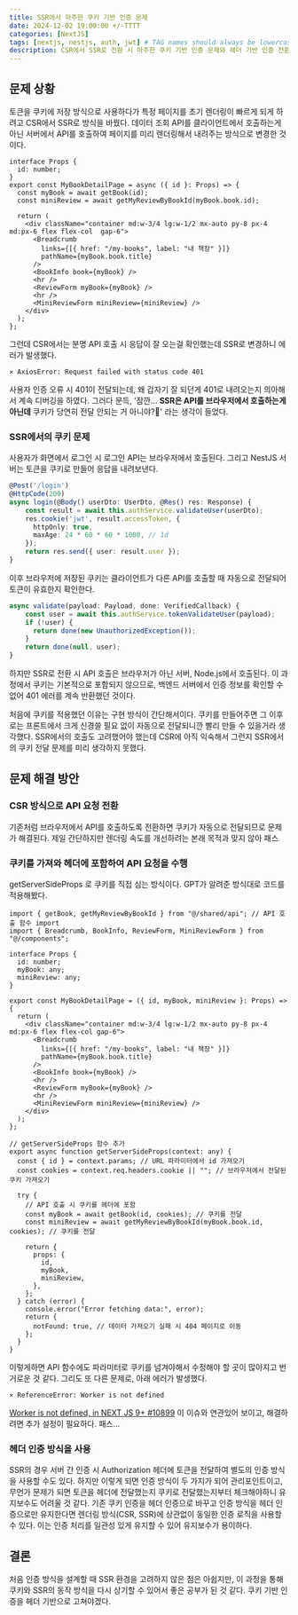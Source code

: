 ```yaml
---
title: SSR에서 마주한 쿠키 기반 인증 문제
date: 2024-12-02 19:00:00 +/-TTTT
categories: [NextJS]
tags: [nextjs, nestjs, auth, jwt] # TAG names should always be lowercase
description: CSR에서 SSR로 전환 시 마주한 쿠키 기반 인증 문제와 헤더 기반 인증 전환
---
```


## 문제 상황

토큰을 쿠키에 저장 방식으로 사용하다가 특정 페이지를 초기 렌더링이 빠르게 되게 하려고 CSR에서 SSR로 방식을 바꿨다.
데이터 조회 API를 클라이언트에서 호출하는게 아닌 서버에서 API를 호출하여 페이지를 미리 렌더링해서 내려주는 방식으로 변경한 것이다.

```tsx
interface Props {
  id: number;
}
export const MyBookDetailPage = async ({ id }: Props) => {
  const myBook = await getBook(id);
  const miniReview = await getMyReviewByBookId(myBook.book.id);

  return (
    <div className="container md:w-3/4 lg:w-1/2 mx-auto py-8 px-4 md:px-6 flex flex-col  gap-6">
      <Breadcrumb
        links={[{ href: "/my-books", label: "내 책장" }]}
        pathName={myBook.book.title}
      />
      <BookInfo book={myBook} />
      <hr />
      <ReviewForm myBook={myBook} />
      <hr />
      <MiniReviewForm miniReview={miniReview} />
    </div>
  );
};
```

그런데 CSR에서는 분명 API 호출 시 응답이 잘 오는걸 확인했는데 SSR로 변경하니 에러가 발생했다.

```
⨯ AxiosError: Request failed with status code 401
```

사용자 인증 오류 시 401이 전달되는데, 왜 갑자기 잘 되던게 401로 내려오는지 의아해서 계속 디버깅을 하였다.
그러다 문득, '잠깐... **SSR은 API를 브라우저에서 호출하는게 아닌데** 쿠키가 당연히 전달 안되는 거 아니야?🤔' 라는 생각이 들었다.

### SSR에서의 쿠키 문제

사용자가 화면에서 로그인 시 로그인 API는 브라우저에서 호출된다. 그리고 NestJS 서버는 토큰을 쿠키로 만들어 응답을 내려보낸다.

```ts
@Post('/login')
@HttpCode(200)
async login(@Body() userDto: UserDto, @Res() res: Response) {
	const result = await this.authService.validateUser(userDto);
	res.cookie('jwt', result.accessToken, {
	  httpOnly: true,
	  maxAge: 24 * 60 * 60 * 1000, // 1d
	});
	return res.send({ user: result.user });
}
```

이후 브라우저에 저장된 쿠키는 클라이언트가 다른 API를 호출할 때 자동으로 전달되어 토큰이 유효한지 확인한다.

```ts
async validate(payload: Payload, done: VerifiedCallback) {
    const user = await this.authService.tokenValidateUser(payload);
    if (!user) {
      return done(new UnauthorizedException());
    }
    return done(null, user);
}
```

하지만 SSR로 전환 시 API 호출은 브라우저가 아닌 서버, Node.js에서 호출된다. 이 과정에서 쿠키는 기본적으로 포함되지 않으므로, 백엔드 서버에서 인증 정보를 확인할 수 없어 401 에러를 계속 반환했던 것이다.

처음에 쿠키를 적용했던 이유는 구현 방식이 간단해서이다. 쿠키를 만들어주면 그 이후로는 프론트에서 크게 신경쓸 필요 없이 자동으로 전달되니깐 빨리 만들 수 있을거라 생각했다. SSR에서의 호출도 고려했어야 했는데 CSR에 아직 익숙해서 그런지 SSR에서의 쿠키 전달 문제를 미리 생각하지 못했다.

## 문제 해결 방안

### CSR 방식으로 API 요청 전환

기존처럼 브라우저에서 API를 호출하도록 전환하면 쿠키가 자동으로 전달되므로 문제가 해결된다.
제일 간단하지만 렌더링 속도를 개선하려는 본래 목적과 맞지 않아 패스

### 쿠키를 가져와 헤더에 포함하여 API 요청을 수행

getServerSideProps 로 쿠키를 직접 심는 방식이다. GPT가 알려준 방식대로 코드를 적용해봤다.

```tsx
import { getBook, getMyReviewByBookId } from "@/shared/api"; // API 호출 함수 import
import { Breadcrumb, BookInfo, ReviewForm, MiniReviewForm } from "@/components";

interface Props {
  id: number;
  myBook: any;
  miniReview: any;
}

export const MyBookDetailPage = ({ id, myBook, miniReview }: Props) => {
  return (
    <div className="container md:w-3/4 lg:w-1/2 mx-auto py-8 px-4 md:px-6 flex flex-col gap-6">
      <Breadcrumb
        links={[{ href: "/my-books", label: "내 책장" }]}
        pathName={myBook.book.title}
      />
      <BookInfo book={myBook} />
      <hr />
      <ReviewForm myBook={myBook} />
      <hr />
      <MiniReviewForm miniReview={miniReview} />
    </div>
  );
};

// getServerSideProps 함수 추가
export async function getServerSideProps(context: any) {
  const { id } = context.params; // URL 파라미터에서 id 가져오기
  const cookies = context.req.headers.cookie || ""; // 브라우저에서 전달된 쿠키 가져오기

  try {
    // API 호출 시 쿠키를 헤더에 포함
    const myBook = await getBook(id, cookies); // 쿠키를 전달
    const miniReview = await getMyReviewByBookId(myBook.book.id, cookies); // 쿠키를 전달

    return {
      props: {
        id,
        myBook,
        miniReview,
      },
    };
  } catch (error) {
    console.error("Error fetching data:", error);
    return {
      notFound: true, // 데이터 가져오기 실패 시 404 페이지로 이동
    };
  }
}
```

이렇게하면 API 함수에도 파라미터로 쿠키를 넘겨야해서 수정해야 할 곳이 많아지고 번거로운 것 같다.
그리도 또 다른 문제로, 아래 에러가 발생했다.

```
⨯ ReferenceError: Worker is not defined
```

[Worker is not defined, in NEXT JS 9+ #10899](https://github.com/vercel/next.js/issues/10899)
이 이슈와 연관있어 보이고, 해결하려면 추가 설정이 필요하다. 패스...

### 헤더 인증 방식을 사용

SSR의 경우 서버 간 인증 시 Authorization 헤더에 토큰을 전달하여 별도의 인증 방식을 사용할 수도 있다. 하지만 이렇게 되면 인증 방식이 두 가지가 되어 관리포인트이고, 무언가 문제가 되면 토큰을 헤더에 전달했는지 쿠키로 전달했는지부터 체크해야하니 유지보수도 어려울 것 같다.
기존 쿠키 인증을 헤더 인증으로 바꾸고 인증 방식을 헤더 인증으로만 유지한다면 렌더링 방식(CSR, SSR)에 상관없이 동일한 인증 로직을 사용할 수 있다. 이는 인증 처리를 일관성 있게 유지할 수 있어 유지보수가 용이하다.

## 결론

처음 인증 방식을 설계할 때 SSR 환경을 고려하지 않은 점은 아쉽지만, 이 과정을 통해 쿠키와 SSR의 동작 방식을 다시 상기할 수 있어서 좋은 공부가 된 것 같다. 쿠키 기반 인증을 헤더 기반으로 고쳐야겠다.
